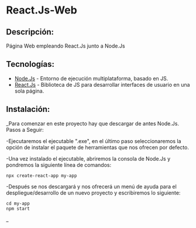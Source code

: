 # React.Js-Web

## Descripción:

Página Web empleando React.Js junto a Node.Js

## Tecnologías:

* [Node.Js](https://nodejs.org/es/) - Entorno de ejecución multiplataforma, basado en JS.
* [React.Js](https://es.reactjs.org/) - Biblioteca de JS para desarrollar interfaces de usuario en una sola página.

## Instalación:

_Para comenzar en este proyecto hay que descargar de antes Node.Js. Pasos a Seguir:

  -Ejecutaremos el ejecutable ".exe", en el último paso seleccionaremos la opción de instalar el paquete de herramientas que nos ofrecen por defecto.
  
  -Una vez instalado el ejecutable, abriremos la consola de Node.Js y pondremos la siguiente línea de comandos:
  
  ```
  npx create-react-app my-app
  
  ```
  
  -Después se nos descargará y nos ofrecerá un menú de ayuda para el despliegue/desarrollo de un nuevo proyecto y escribiremos lo siguiente:
  
  ```
  cd my-app
  npm start
  
  ```
  
  _
